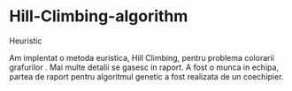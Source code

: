 # Hill-Climbing-algorithm
Heuristic

Am implentat o metoda euristica, Hill Climbing, pentru problema colorarii grafurilor . 
Mai multe detalii se gasesc in raport. 
A fost o munca in echipa, partea de raport pentru algoritmul genetic a fost realizata de un coechipier. 
